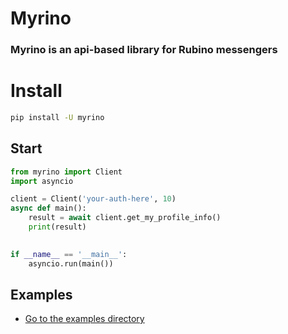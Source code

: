# Myrino
### Myrino is an api-based library for Rubino messengers


# Install
```bash
pip install -U myrino
```

## Start
```python
from myrino import Client
import asyncio

client = Client('your-auth-here', 10)
async def main():
    result = await client.get_my_profile_info()
    print(result)
    

if __name__ == '__main__':
    asyncio.run(main())
```


## Examples
- [Go to the examples directory](https://github.com/irvanyamirali/myrino/tree/main/examples)

